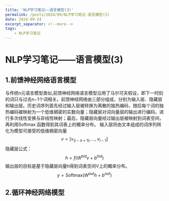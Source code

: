 ```yaml
---
title: 'NLP学习笔记——语言模型(3)'
permalink: /posts/2024/09/NLP学习笔记-语言模型(3)
date: 2024-09-24
excerpt_separator: <!--more-->
tags:
    - NLP学习笔记
---
```

<!--more-->
# NLP学习笔记——语言模型(3)
## 1.前馈神经网络语言模型
与传统n元语言模型类似,前馈神经网络语言模型沿用了马尔可夫假设，即下一时刻的词只与过去n−1个词相关。前馈神经网络由三部分组成，分别为输入层、隐藏层和输出层。历史词序列首先经过输入层被转换为离散的独热编码，随后每个词的独热编码被映射为一个低维稠密的实数向量；隐藏层对词向量层的输出进行编码，进行多次线性变换与非线性映射；最后，隐藏层向量经过输出层被映射到词表空间，再利用Softmax 函数得到其词表上的概率分布。
输入层将由文本组成的词序列转化为模型可接受的低维稠密向量
$$v=[v_{(i-n+1)},...,v_{i-1}]$$
隐藏层公式：
$$h=f(W^{hid}v+b^{hid})$$
输出层的目标是基于隐藏层向量h得到词表空间V上的概率分布。
$$y=\mathrm{Softmax}(W^{out}h+b^{out})$$

## 2.循环神经网络模型